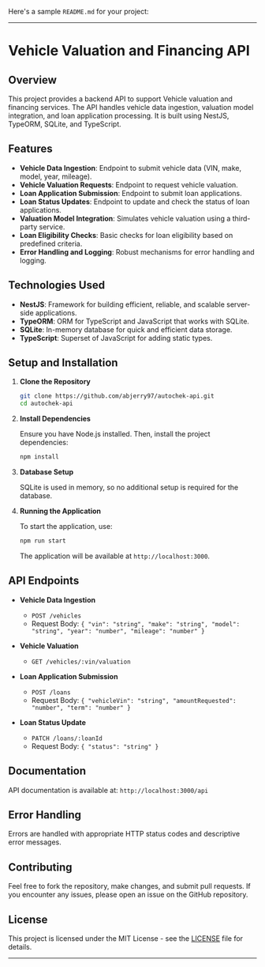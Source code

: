 Here's a sample `README.md` for your project:

---

# Vehicle Valuation and Financing API

## Overview

This project provides a backend API to support Vehicle valuation and financing services. The API handles vehicle data ingestion, valuation model integration, and loan application processing. It is built using NestJS, TypeORM, SQLite, and TypeScript.

## Features

- **Vehicle Data Ingestion**: Endpoint to submit vehicle data (VIN, make, model, year, mileage).
- **Vehicle Valuation Requests**: Endpoint to request vehicle valuation.
- **Loan Application Submission**: Endpoint to submit loan applications.
- **Loan Status Updates**: Endpoint to update and check the status of loan applications.
- **Valuation Model Integration**: Simulates vehicle valuation using a third-party service.
- **Loan Eligibility Checks**: Basic checks for loan eligibility based on predefined criteria.
- **Error Handling and Logging**: Robust mechanisms for error handling and logging.

## Technologies Used

- **NestJS**: Framework for building efficient, reliable, and scalable server-side applications.
- **TypeORM**: ORM for TypeScript and JavaScript that works with SQLite.
- **SQLite**: In-memory database for quick and efficient data storage.
- **TypeScript**: Superset of JavaScript for adding static types.

## Setup and Installation

1. **Clone the Repository**

   ```bash
   git clone https://github.com/abjerry97/autochek-api.git
   cd autochek-api
   ```

2. **Install Dependencies**

   Ensure you have Node.js installed. Then, install the project dependencies:

   ```bash
   npm install
   ```

3. **Database Setup**

   SQLite is used in memory, so no additional setup is required for the database. 

4. **Running the Application**

   To start the application, use:

   ```bash
   npm run start
   ```

   The application will be available at `http://localhost:3000`.


## API Endpoints

- **Vehicle Data Ingestion**

   - `POST /vehicles`
   - Request Body: `{ "vin": "string", "make": "string", "model": "string", "year": "number", "mileage": "number" }`

- **Vehicle Valuation**

   - `GET /vehicles/:vin/valuation`

- **Loan Application Submission**

   - `POST /loans`
   - Request Body: `{ "vehicleVin": "string", "amountRequested": "number", "term": "number" }`

- **Loan Status Update**

   - `PATCH /loans/:loanId`
   - Request Body: `{ "status": "string" }`

## Documentation

API documentation is available at: `http://localhost:3000/api`

## Error Handling

Errors are handled with appropriate HTTP status codes and descriptive error messages.

## Contributing

Feel free to fork the repository, make changes, and submit pull requests. If you encounter any issues, please open an issue on the GitHub repository.

## License

This project is licensed under the MIT License - see the [LICENSE](LICENSE) file for details.

---
 